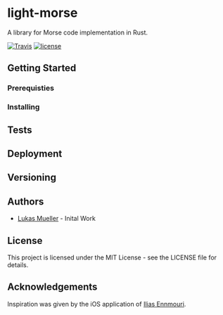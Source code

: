 # light-morse

A library for Morse code implementation in Rust.

[![Travis](https://img.shields.io/travis/luki/morse-rs.svg)](https://travis-ci.org/luki/morse-rs)
[![license](https://img.shields.io/github/license/luki/morse-rs.svg)](https://github.com/luki/morse-rs/LICENSE)

## Getting Started

### Prerequisties

### Installing

## Tests

## Deployment

## Versioning

## Authors
* [Lukas Mueller](https://github.com/luki) - Inital Work

## License

This project is licensed under the MIT License - see the LICENSE file for details.

## Acknowledgements

Inspiration was given by the iOS application of [Ilias Ennmouri](https://github.com/iiias).
